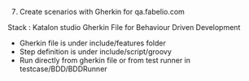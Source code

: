 7. Create scenarios with Gherkin for qa.fabelio.com

Stack : Katalon studio
Gherkin File for Behaviour Driven Development
- Gherkin file is under include/features folder
- Step definition is under include/script/groovy
- Run directly from gherkin file or from test runner in testcase/BDD/BDDRunner
